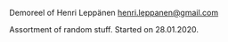 Demoreel of Henri Leppänen
henri.leppanen@gmail.com

Assortment of random stuff.
Started on 28.01.2020.
